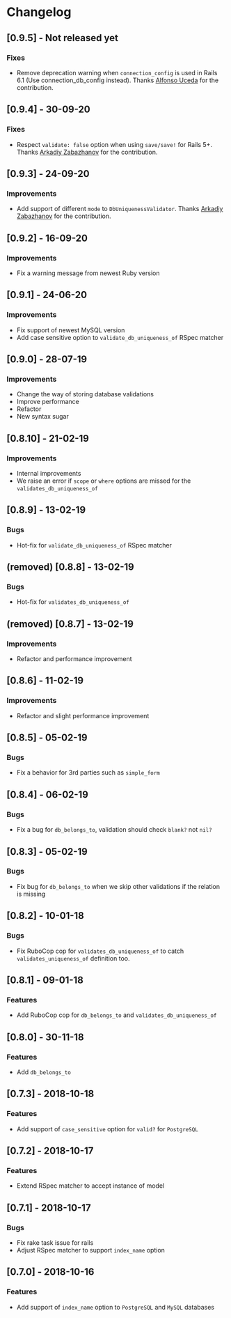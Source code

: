 # Changelog

## [0.9.5] - Not released yet
### Fixes

- Remove deprecation warning when `connection_config` is used in Rails 6.1 (Use connection_db_config instead). Thanks [Alfonso Uceda](https://github.com/AlfonsoUceda) for the contribution.

## [0.9.4] - 30-09-20
### Fixes

- Respect `validate: false` option when using `save/save!` for Rails 5+. Thanks [Arkadiy Zabazhanov](https://github.com/pyromaniac) for the contribution.

## [0.9.3] - 24-09-20
### Improvements

- Add support of different `mode` to `DbUniquenessValidator`. Thanks [Arkadiy Zabazhanov](https://github.com/pyromaniac) for the contribution.

## [0.9.2] - 16-09-20
### Improvements

- Fix a warning message from newest Ruby version 

## [0.9.1] - 24-06-20
### Improvements

- Fix support of newest MySQL version
- Add case sensitive option to `validate_db_uniqueness_of` RSpec matcher

## [0.9.0] - 28-07-19
### Improvements

- Change the way of storing database validations
- Improve performance
- Refactor
- New syntax sugar

## [0.8.10] - 21-02-19
### Improvements
- Internal improvements 
- We raise an error if `scope` or `where` options are missed for the `validates_db_uniqueness_of`

## [0.8.9] - 13-02-19
### Bugs
- Hot-fix for `validate_db_uniqueness_of` RSpec matcher

## (removed) [0.8.8] - 13-02-19 
### Bugs
- Hot-fix for `validates_db_uniqueness_of`

## (removed) [0.8.7] - 13-02-19
### Improvements
- Refactor and performance improvement

## [0.8.6] - 11-02-19
### Improvements
- Refactor and slight performance improvement

## [0.8.5] - 05-02-19
### Bugs
- Fix a behavior for 3rd parties such as `simple_form`

## [0.8.4] - 06-02-19
### Bugs
- Fix a bug for `db_belongs_to`, validation should check `blank?` not `nil?`

## [0.8.3] - 05-02-19
### Bugs
- Fix bug for `db_belongs_to` when we skip other validations if the relation is missing

## [0.8.2] - 10-01-18
### Bugs
- Fix RuboCop cop for `validates_db_uniqueness_of` to catch `validates_uniqueness_of` definition too. 

## [0.8.1] - 09-01-18
### Features
- Add RuboCop cop for `db_belongs_to` and `validates_db_uniqueness_of`

## [0.8.0] - 30-11-18
### Features
- Add `db_belongs_to` 

## [0.7.3] - 2018-10-18
### Features
- Add support of `case_sensitive` option for `valid?` for `PostgreSQL`

## [0.7.2] - 2018-10-17
### Features
- Extend RSpec matcher to accept instance of model

## [0.7.1] - 2018-10-17
### Bugs
- Fix rake task issue for rails
- Adjust RSpec matcher to support `index_name` option

## [0.7.0] - 2018-10-16
### Features
- Add support of `index_name` option to `PostgreSQL` and `MySQL` databases
